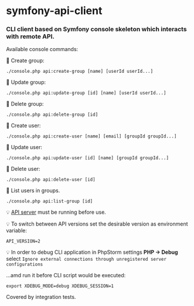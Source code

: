 # symfony-api-client

### CLI client based on Symfony console skeleton which interacts with remote API.

Available console commands:

📌 Create group:
```
./console.php api:create-group [name] [userId userId...]
```

📌 Update group:
```
./console.php api:update-group [id] [name] [userId userId...]
```

📌 Delete group:
```
./console.php api:delete-group [id]
```

📌 Create user:
```
./console.php api:create-user [name] [email] [groupId groupId...]
```

📌 Update user:
```
./console.php api:update-user [id] [name] [groupId groupId...]
```

📌 Delete user:
```
./console.php api:delete-user [id]
```

📌 List users in groups.
```
./console.php api:list-group [id]
```

💡 <a href="https://github.com/oleksiivelychko/symfony-api">API server</a> must be running before use.

💡 To switch between API versions set the desirable version as environment variable:
```
API_VERSION=2
```

💡 In order to debug CLI application in PhpStorm settings **PHP -> Debug**
select `Ignore external connections through unregistered server configurations`

...amd run it before CLI script would be executed:
```
export XDEBUG_MODE=debug XDEBUG_SESSION=1
```

Covered by integration tests.